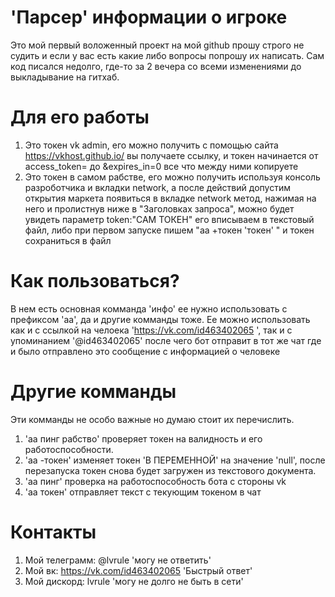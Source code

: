 ﻿# 'Парсер' информации о игроке
 Это мой первый воложенный проект на мой github прошу строго не судить и если у вас есть какие либо вопросы попрошу их написать. Сам код писался недолго, где-то за 2 вечера со всеми изменениями до выкладывание на гитхаб.

# Для его работы
1. Это токен vk admin, его можно получить с помощью сайта https://vkhost.github.io/ вы получаете ссылку, и токен начинается от access_token= до &expires_in=0 все что между ними копируете
2. Это токен в самом рабстве, его можно получить используя консоль разроботчика и вкладки network, а после действий допустим открытия маркета появиться в вкладке network метод, нажимая на него и пролистнув ниже в "Заголовках запроса", можно будет увидеть параметр token:"САМ ТОКЕН" его вписываем в текстовый файл, либо при первом запуске пишем "аа +токен 'токен' " и токен сохраниться в файл

# Как пользоваться?
В нем есть основная комманда 'инфо' ее нужно использовать с префиксом 'aa', да и другие комманды тоже. Ее можно использовать как и с ссылкой на челоека 'https://vk.com/id463402065 ', так и с упоминанием '@id463402065' после чего бот отправит в тот же чат где и было отправлено это сообщение с информацией о человеке

# Другие комманды
Эти комманды не особо важные но думаю стоит их перечислить.
1. 'аа пинг рабство' проверяет токен на валидность и его работоспособности.
2. 'аа -токен' изменяет токен 'В ПЕРЕМЕННОЙ' на значение 'null', после перезапуска токен снова будет загружен из текстового документа.
3. 'аа пинг' проверка на работоспособность бота с стороны vk
4. 'аа токен' отправляет текст с текующим токеном в чат

# Контакты 
1. Мой телеграмм: @lvrule 'могу не ответить'
2. Мой вк: https://vk.com/id463402065  'Быстрый ответ'
3. Мой дискорд: lvrule 'могу не долго не быть в сети'
